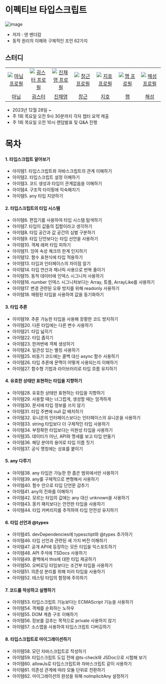 # 이펙티브 타입스크립트

![image](https://github.com/learning-with/learning-ts/assets/75254185/70d3dd17-31b9-45d0-9602-27eeec7de691)

- 저자 : 댄 밴더캄
- 동작 원리의 이해와 구체적인 조언 62가지

## 스터디

<table>
  <tr>
    <td align="center" width="92px">
      <a href="https://github.com/a-honey" target="_blank">
       <img src="https://github.com/learning-with/learning-react/assets/75254185/6e087fa7-dd77-4353-9643-a4b9c081d958" alt="마님 프로필"/>
      </a>
    </td>
    <td align="center" width="92px">
      <a href="https://github.com/hyeb-in" target="_blank">
        <img src="https://github.com/learning-with/learning-js/assets/101353408/9d690924-d984-4eca-a5c8-45872a7344ca" alt="굉스터 프로필" />
      </a>
    </td>
    <td align="center" width="92px">
      <a href="https://github.com/devchaeyoung target="_blank">
        <img src="https://avatars.githubusercontent.com/u/124546770?v=4" alt="진채영 프로필" />
      </a>
    </td>
    <td align="center" width="92px">
      <a href="https://github.com/LCGechk0311" target="_blank">
        <img src="https://avatars.githubusercontent.com/u/134675465?v=4" alt="창근 프로필" />
      </a>
    </td>
        <td align="center" width="92px">
      <a href="https://github.com/he110-wOrld" target="_blank">
        <img src="https://avatars.githubusercontent.com/u/134676310?s=400&u=34078b40b72196dac4999fd8c15d084a73b691a2&v=4" alt="지호 프로필" />
      </a>
    </td>
     <td align="center" width="92px">
      <a href="https://github.com/hamo-o" target="_blank">
        <img src="https://github.com/hamo-o.png?width=200px" alt="햄 프로필" />
      </a>
    </td>
    <td align="center" width="92px">
      <a href="https://github.com/koh1260" target="_blank">
        <img src="https://avatars.githubusercontent.com/u/79243335?v=4?width=200px" alt="해성 프로필" />
      </a>
    </td>
  </tr>
  <tr>
    <td align="center">
      <a href="https://github.com/a-honey" target="_blank">
        마님
      </a>
    </td>
    <td align="center">
      <a href="https://github.com/hyeb-in" target="_blank">
        굉스터
      </a>
    </td>
     <td align="center">
      <a href="https://github.com/devchaeyoung" target="_blank">
        진채영
      </a>
    </td>
     <td align="center">
      <a href="https://github.com/LCGechk0311" target="_blank">
        창근
      </a>
    </td>
        </td>
     <td align="center">
      <a href="https://github.com/ji-hooo" target="_blank">
        지호
      </a>
    </td>
     <td align="center">
      <a href="https://github.com/hamo-o" target="_blank">
        햄
      </a>
    </td>
    <td align="center">
      <a href="https://github.com/koh1260" target="_blank">
        해성
      </a>
    </td>
  </tr>
</table>

- 2023년 12월 28일 ~
- 주 1회 목요일 오전 9시 30분까지 각자 챕터 요약 제출
- 주 1회 목요일 오전 10시 랜덤발표 및 Q&A 진행

# 목차

#### 1. 타입스크립트 알아보기

- 아이템1. 타입스크립트와 자바스크립트의 관계 이해하기
- 아이템2. 타입스크립트 설정 이해하기
- 아이템3. 코드 생성과 타입이 관계없음을 이해하기
- 아이템4. 구조적 타이핑에 익숙해지기
- 아이템5. any 타입 지양하기

#### 2. 타입스크립트의 타입 시스템

- 아이템6. 편집기를 사용하여 타입 시스템 탐색하기
- 아이템7. 타입이 값들의 집합이라고 생각하기
- 아이템8. 타입 공간과 값 공간의 심벌 구분하기
- 아이템9. 타입 단언보다는 타입 선언을 사용하기
- 아이템10. 객체 래퍼 타입 피하기
- 아이템11. 잉여 속성 체크의 한계 인지하기
- 아이템12. 함수 표현식에 타입 적용하기
- 아이템13. 타입과 인터페이스의 차이점 알기
- 아이템14. 타입 연산과 제너릭 사용으로 반복 줄이기
- 아이템15. 동적 데이터에 인덱스 시그니처 사용하기
- 아이템16. number 인덱스 시그니처보다는 Array, 튜플, ArrayLike를 사용하기
- 아이템17. 변경 관련된 오류 방지를 위해 readonly 사용하기
- 아이템18. 매핑된 타입을 사용하여 값을 동기화하기

#### 3. 타입 추론

- 아이템19. 추론 가능한 타입을 사용해 장황한 코드 방지하기
- 아이템20. 다른 타입에는 다른 변수 사용하기
- 아이템21. 타입 넓히기
- 아이템22. 타입 좁히기
- 아이템23. 한꺼번에 객체 생성하기
- 아이템24. 일관성 있는 별칭 사용하기
- 아이템25. 비동기 코드에는 콜백 대신 async 함수 사용하기
- 아이템26. 타입 추론에 문맥이 어떻게 사용되는지 이해하기
- 아이템27. 함수형 기법과 라이브러리로 타입 흐름 유지하기

#### 4. 유효한 상태만 표현하는 타입을 지향하기

- 아이템28. 유효한 상태만 표현하는 타입을 지향하기
- 아이템29. 사용할 때는 너그럽게, 생성할 때는 엄격하게
- 아이템30. 문서에 타입 정보를 쓰지 않기
- 아이템31. 타입 주변에 null 값 배치하기
- 아이템32. 유니온의 인터페이스보다는 인터페이스의 유니온을 사용하기
- 아이템33. string 타입보다 더 구체적인 타입 사용하기
- 아이템34. 부정확한 타입보다는 미완성 타입을 사용하기
- 아이템35. 데이터가 아닌, API와 명세를 보고 타입 만들기
- 아이템36. 해당 분야의 용어로 타입 이름 짓기
- 아이템37. 공식 명칭에는 상표를 붙이기

#### 5. any 다루기

- 아이템38. any 타입은 가능한 한 좁은 범위에서만 사용하기
- 아이템39. any를 구체적으로 변형해서 사용하기
- 아이템40. 함수 안으로 타입 단언문 감추기
- 아이템41. any의 진화를 이해하기
- 아이템42. 모르는 타입의 값에는 any 대신 unknown을 사용하기
- 아이템43. 몽키 패치보다는 안전한 타입을 사용하기
- 아이템44. 타입 커버리지를 추적하여 타입 안전성 유지하기

#### 6. 타입 선언과 @types

- 아이템45. devDependencies에 typesctipt와 @types 추가하기
- 아이템46. 타입 선언과 관련된 세 가지 버전 이해하기
- 아이템47. 공개 API에 등장하는 모든 타입을 익스포트하기
- 아이템48. API 주석에 TSDocs 사용하기
- 아이템49. 콜백에서 this에 대한 타입 제공하기
- 아이템50. 오버로딩 타임보다는 조건부 타입을 사용하기
- 아이템51. 의존성 분리를 위해 미러 타입을 사용하기
- 아이템52. 테스팅 타입의 함정에 주의하기

#### 7. 코드를 작성하고 실행하기

- 아이템53. 타입스크립트 기능보다는 ECMAScript 기능을 사용하기
- 아이템54. 객체를 순회하는 노하우
- 아이템55. DOM 계층 구조 이해하기
- 아이템56. 정보를 감추는 목적으로 private 사용하지 않기
- 아이템57. 소스맵을 사용하여 타입스크립트 디버깅하기

#### 8. 타입스크립트로 마이그레이션하기

- 아이템58. 모던 자바스크립트로 작성하기
- 아이템59. 타입스크립트 도입 전에 @ts-check와 JSDoc으로 시험해 보기
- 아이템60. allowJs로 타입스크립트와 자바스크립트 같이 사용하기
- 아이템61. 의존성 관계에 따라 모듈 단위로 전환하기
- 아이템62. 마이그레이션의 완성을 위해 nolmplicitAny 설정하기
